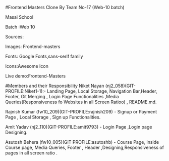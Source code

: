 #Frontend Masters Clone By Team No-17 (Web-10 batch)

Masai School

Batch :Web 10

Sources:

Images: Frontend-masters

Fonts: Google Fonts,sans-serif family

Icons:Awesome Icon

Live demo:Frontend-Masters

#Members and their Responsibility
Niket Nayan (nj2_058)(GIT-PROFILE:Niket1-1):- Landing Page, Local Storage, Navigation Bar,Header, Footer, Git Merging , Login Page Functionalities ,Media Queries(Responsiveness fo Websites in all Screen Ratioo) , README.md.

Rajnish Kumar  (fw10_209)(GIT-PROFILE:rajnish209) - Signup or Payment Page , Local Storage , Sign up Functionalities.

Amit Yadav (nj2_110)(GIT-PROFILE:amit9793) - Login Page ,Login page Designing.

Asutosh Behera (fw10_005)(GIT PROFILE:asutoshb) - Course Page, Inside Course page, Media Queries, Footer , Header ,Designing,Responsiveness of pages in all screen ratio .

#
